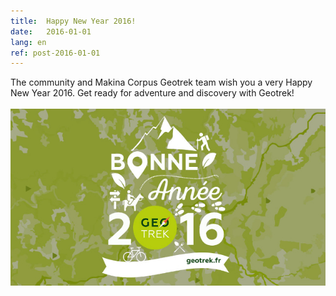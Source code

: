 ```yaml
---
title:  Happy New Year 2016!
date:   2016-01-01
lang: en
ref: post-2016-01-01
---
```


The community and Makina Corpus Geotrek team wish you a very Happy New Year 2016. Get ready for adventure and discovery with Geotrek!
<br/>
<br/>
<img src="assets/img/bonne-annee-2016-geotrek.jpg" alt="bonne année"/>